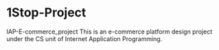 # 1Stop-Project
 IAP-E-commerce_project
 This is an e-commerce platform design project under the CS unit of Internet Application Programming.
